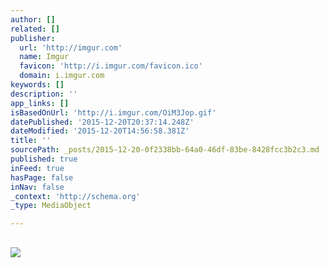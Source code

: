 ```yaml
---
author: []
related: []
publisher:
  url: 'http://imgur.com'
  name: Imgur
  favicon: 'http://i.imgur.com/favicon.ico'
  domain: i.imgur.com
keywords: []
description: ''
app_links: []
isBasedOnUrl: 'http://i.imgur.com/OiM3Jop.gif'
datePublished: '2015-12-20T20:37:14.248Z'
dateModified: '2015-12-20T14:56:58.381Z'
title: ''
sourcePath: _posts/2015-12-20-0f2338bb-64a0-46df-83be-8428fcc3b2c3.md
published: true
inFeed: true
hasPage: false
inNav: false
_context: 'http://schema.org'
_type: MediaObject

---
```

<article style=""><h1></h1><p></p><img src="http://imgur.com/OiM3Jop.gif" /></article>